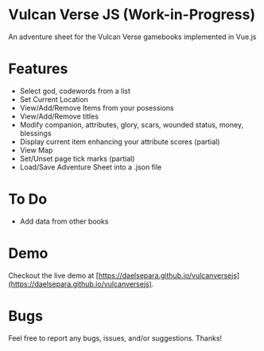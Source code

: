 # Vulcan Verse JS (Work-in-Progress)

An adventure sheet for the Vulcan Verse gamebooks implemented in Vue.js

# Features

- Select god, codewords from a list
- Set Current Location
- View/Add/Remove Items from your posessions
- View/Add/Remove titles
- Modify companion, attributes, glory, scars, wounded status, money, blessings
- Display current item enhancing your attribute scores (partial)
- View Map
- Set/Unset page tick marks (partial)
- Load/Save Adventure Sheet into a .json file

# To Do

- Add data from other books

# Demo

Checkout the live demo at [https://daelsepara.github.io/vulcanversejs](https://daelsepara.github.io/vulcanversejs).

# Bugs

Feel free to report any bugs, issues, and/or suggestions. Thanks!